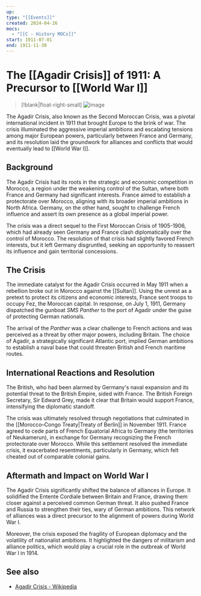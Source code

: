 ```yaml
---
up: 
type: "[[Events]]"
created: 2024-04-26
mocs:
  - "[[C - History MOCs]]"
start: 1911-07-01
end: 1911-11-30
---
```

# The [[Agadir Crisis]] of 1911: A Precursor to [[World War I]]
> [!blank|float-right-small]
> ![image](https://upload.wikimedia.org/wikipedia/commons/4/41/SMS_Panther.gif)



The Agadir Crisis, also known as the Second Moroccan Crisis, was a pivotal international incident in 1911 that brought Europe to the brink of war. The crisis illuminated the aggressive imperial ambitions and escalating tensions among major European powers, particularly between France and Germany, and its resolution laid the groundwork for alliances and conflicts that would eventually lead to [[World War I]].

## Background

The Agadir Crisis had its roots in the strategic and economic competition in Morocco, a region under the weakening control of the Sultan, where both France and Germany had significant interests. France aimed to establish a protectorate over Morocco, aligning with its broader imperial ambitions in North Africa. Germany, on the other hand, sought to challenge French influence and assert its own presence as a global imperial power.

The crisis was a direct sequel to the First Moroccan Crisis of 1905-1906, which had already seen Germany and France clash diplomatically over the control of Morocco. The resolution of that crisis had slightly favored French interests, but it left Germany disgruntled, seeking an opportunity to reassert its influence and gain territorial concessions.

## The Crisis

The immediate catalyst for the Agadir Crisis occurred in May 1911 when a rebellion broke out in Morocco against the [[Sultan]]. Using the unrest as a pretext to protect its citizens and economic interests, France sent troops to occupy Fez, the Moroccan capital. In response, on July 1, 1911, Germany dispatched the gunboat *SMS Panther* to the port of Agadir under the guise of protecting German nationals.

The arrival of the *Panther* was a clear challenge to French actions and was perceived as a threat by other major powers, including Britain. The choice of Agadir, a strategically significant Atlantic port, implied German ambitions to establish a naval base that could threaten British and French maritime routes.

## International Reactions and Resolution

The British, who had been alarmed by Germany's naval expansion and its potential threat to the British Empire, sided with France. The British Foreign Secretary, Sir Edward Grey, made it clear that Britain would support France, intensifying the diplomatic standoff.

The crisis was ultimately resolved through negotiations that culminated in the [[Morocco–Congo Treaty|Treaty of Berlin]] in November 1911. France agreed to cede parts of French Equatorial Africa to Germany (the territories of Neukamerun), in exchange for Germany recognizing the French protectorate over Morocco. While this settlement resolved the immediate crisis, it exacerbated resentments, particularly in Germany, which felt cheated out of comparable colonial gains.

## Aftermath and Impact on World War I

The Agadir Crisis significantly shifted the balance of alliances in Europe. It solidified the Entente Cordiale between Britain and France, drawing them closer against a perceived common German threat. It also pushed France and Russia to strengthen their ties, wary of German ambitions. This network of alliances was a direct precursor to the alignment of powers during World War I.

Moreover, the crisis exposed the fragility of European diplomacy and the volatility of nationalist ambitions. It highlighted the dangers of militarism and alliance politics, which would play a crucial role in the outbreak of World War I in 1914.

## See also
- [Agadir Crisis - Wikipedia](https://en.wikipedia.org/wiki/Agadir_Crisis)